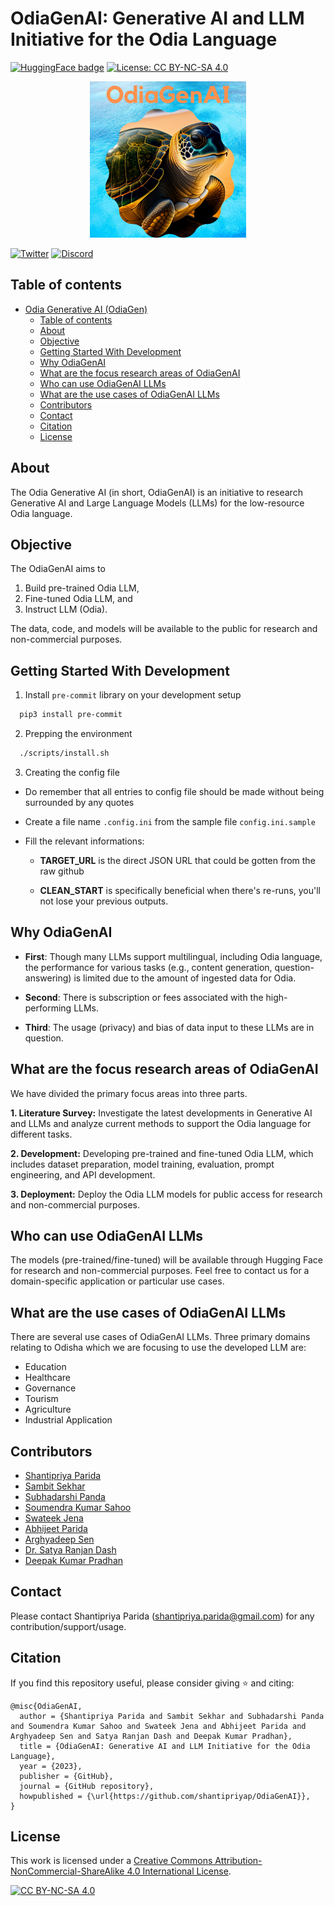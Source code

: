 # OdiaGenAI: Generative AI and LLM Initiative for the Odia Language

[![HuggingFace badge](https://img.shields.io/badge/%F0%9F%A4%97HuggingFace-Join-yellow)](https://huggingface.co/OdiaGenAI)
[![License: CC BY-NC-SA 4.0](https://img.shields.io/badge/License-CC_BY--NC--SA_4.0-lightgrey.svg)](https://creativecommons.org/licenses/by-nc-sa/4.0/)

<p align="center">
  <img src="odiagen_new_logo.png" width="250" height="250">
</p>

[![Twitter](https://img.shields.io/badge/Follow@OdiaGenAI-1DA1F2?style=for-the-badge&logo=twitter&logoColor=white)](https://twitter.com/OdiaGenAI)
[![Discord](https://img.shields.io/badge/Join_OdiaGenAI_Discord_Channel-5865F2?style=for-the-badge&logo=discord&logoColor=white)](https://discord.gg/bqrzkYAd)

## Table of contents

- [Odia Generative AI (OdiaGen)](#odia-generative-ai-odiagen)
  - [Table of contents](#table-of-contents)
  - [About](#about)
  - [Objective](#objective)
  - [Getting Started With Development](#getting-started-with-development)
  - [Why OdiaGenAI](#why-odiagenai)
  - [What are the focus research areas of OdiaGenAI](#what-are-the-focus-research-areas-of-odiagenai)
  - [Who can use OdiaGenAI LLMs](#who-can-use-odiagenai-llms)
  - [What are the use cases of OdiaGenAI LLMs](#what-are-the-use-cases-of-odiagenai-llms)
  - [Contributors](#contributors)
  - [Contact](#contact)
  - [Citation](#citation)
  - [License](#license)

## About

The Odia Generative AI (in short, OdiaGenAI) is an initiative to research Generative AI and Large Language Models (LLMs) for the low-resource Odia language.

## Objective

The OdiaGenAI aims to

1. Build pre-trained Odia LLM,
2. Fine-tuned Odia LLM, and
3. Instruct LLM (Odia).

The data, code, and models will be available to the public for research and non-commercial purposes.

## Getting Started With Development

1. Install `pre-commit` library on your development setup

```bash
  pip3 install pre-commit
```

2. Prepping the environment

```bash
  ./scripts/install.sh
```

3. Creating the config file

- Do remember that all entries to config file should be made without being surrounded by any quotes

- Create a file name `.config.ini` from the sample file `config.ini.sample`

- Fill the relevant informations:

  - **TARGET_URL** is the direct JSON URL that could be gotten from the raw github

  - **CLEAN_START** is specifically beneficial when there's re-runs, you'll not lose your previous outputs.

## Why OdiaGenAI

- **First**: Though many LLMs support multilingual, including Odia language, the performance for various tasks (e.g., content generation, question-answering) is limited due to the amount of ingested data for Odia.
- **Second**: There is subscription or fees associated with the high-performing LLMs.

- **Third**: The usage (privacy) and bias of data input to these LLMs are in question.

## What are the focus research areas of OdiaGenAI

We have divided the primary focus areas into three parts.

**1. Literature Survey:** Investigate the latest developments in Generative AI and LLMs and analyze current methods to support the Odia language for different tasks.

**2. Development:** Developing pre-trained and fine-tuned Odia LLM, which includes dataset preparation, model training, evaluation, prompt engineering, and API development.

**3. Deployment:** Deploy the Odia LLM models for public access for research and non-commercial purposes.

## Who can use OdiaGenAI LLMs

The models (pre-trained/fine-tuned) will be available through Hugging Face for research and non-commercial purposes. Feel free to contact us for a domain-specific application or particular use cases.

## What are the use cases of OdiaGenAI LLMs

There are several use cases of OdiaGenAI LLMs. Three primary domains relating to Odisha which we are focusing to use the developed LLM are:

- Education
- Healthcare
- Governance
- Tourism
- Agriculture
- Industrial Application

## Contributors

- [Shantipriya Parida](https://www.linkedin.com/in/shantipriya-parida-9781a9127/)
- [Sambit Sekhar](https://www.linkedin.com/in/sambit-sekhar-ai/)
- [Subhadarshi Panda](https://www.linkedin.com/in/subhadarshi-panda-1ba5091a/)
- [Soumendra Kumar Sahoo](https://www.linkedin.com/in/soumendrak/)
- [Swateek Jena](https://www.linkedin.com/in/swateek/)
- [Abhijeet Parida](https://www.linkedin.com/in/a-parida/)
- [Arghyadeep Sen](https://www.linkedin.com/in/arghyadeep-sen-kiit/)
- [Dr. Satya Ranjan Dash](https://ksca.kiit.ac.in/profiles/satya-ranjan-dash/)
- [Deepak Kumar Pradhan](https://www.linkedin.com/in/dkpradhan/)

## Contact

Please contact Shantipriya Parida (shantipriya.parida@gmail.com) for any contribution/support/usage.

## Citation

If you find this repository useful, please consider giving ⭐ and citing:

```
@misc{OdiaGenAI,
  author = {Shantipriya Parida and Sambit Sekhar and Subhadarshi Panda and Soumendra Kumar Sahoo and Swateek Jena and Abhijeet Parida and Arghyadeep Sen and Satya Ranjan Dash and Deepak Kumar Pradhan},
  title = {OdiaGenAI: Generative AI and LLM Initiative for the Odia Language},
  year = {2023},
  publisher = {GitHub},
  journal = {GitHub repository},
  howpublished = {\url{https://github.com/shantipriyap/OdiaGenAI}},
}
```

## License

This work is licensed under a
[Creative Commons Attribution-NonCommercial-ShareAlike 4.0 International License][cc-by-nc-sa].

[![CC BY-NC-SA 4.0][cc-by-nc-sa-image]][cc-by-nc-sa]

[cc-by-nc-sa]: http://creativecommons.org/licenses/by-nc-sa/4.0/
[cc-by-nc-sa-image]: https://licensebuttons.net/l/by-nc-sa/4.0/88x31.png
[cc-by-nc-sa-shield]: https://img.shields.io/badge/License-CC%20BY--NC--SA%204.0-lightgrey.svg
